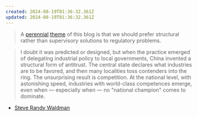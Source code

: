 ```yaml
---
created: 2024-08-19T01:36:32.361Z
updated: 2024-08-19T01:36:32.361Z
---
```

> A [perennial](https://www.interfluidity.com/v2/197.html) [theme](https://drafts.interfluidity.com/2023/02/24/thick-antitrust/index.html) of this blog is that we should prefer structural rather than supervisory solutions to regulatory problems.

> I doubt it was predicted or designed, but when the practice emerged of delegating industrial policy to local governments, China invented a structural form of antitrust. The central state declares what industries are to be favored, and then many localities toss contenders into the ring. The unsurprising result is competition. At the national level, with astonishing speed, industries with world-class competences emerge, even when — especially when — no "national champion" comes to dominate.

- [Steve Randy Waldman](https://drafts.interfluidity.com/2024/08/13/china-as-a-model/index.html)